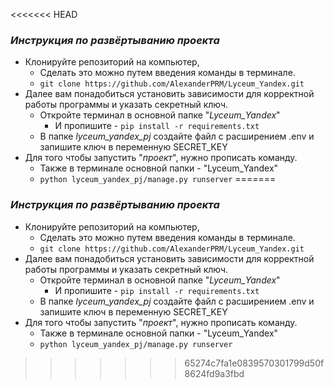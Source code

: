 <<<<<<< HEAD
###  *Инструкция по развёртыванию проекта*

- Клонируйте репозиторий на компьютер,
  - Сделать это можно путем введения команды в терминале.
  - ```git clone https://github.com/AlexanderPRM/Lyceum_Yandex.git``` 
- Далее вам понадобиться установить зависимости для корректной работы программы и указать секретный ключ.
  - Откройте терминал в основной папке "_Lyceum_Yandex_"<br>
    -  И пропишите - ```pip install -r requirements.txt```<br>
  - В папке _lyceum_yandex_pj_ создайте файл с расширением .env и запишите ключ в переменную SECRET_KEY
- Для того чтобы запустить "_проект_", нужно прописать команду.
  - Также в терминале основной папки - "Lyceum_Yandex"
  - ```python lyceum_yandex_pj/manage.py runserver```
=======
###  *Инструкция по развёртыванию проекта*

- Клонируйте репозиторий на компьютер,
  - Сделать это можно путем введения команды в терминале.
  - ```git clone https://github.com/AlexanderPRM/Lyceum_Yandex.git``` 
- Далее вам понадобиться установить зависимости для корректной работы программы и указать секретный ключ.
  - Откройте терминал в основной папке "_Lyceum_Yandex_"<br>
    -  И пропишите - ```pip install -r requirements.txt```<br>
  - В папке _lyceum_yandex_pj_ создайте файл с расширением .env и запишите ключ в переменную SECRET_KEY
- Для того чтобы запустить "_проект_", нужно прописать команду.
  - Также в терминале основной папки - "Lyceum_Yandex"
  - ```python lyceum_yandex_pj/manage.py runserver```
>>>>>>> 65274c7fa1e0839570301799d50f8624fd9a3fbd
